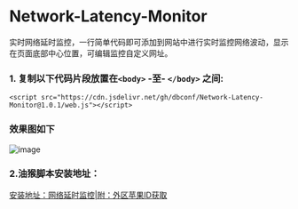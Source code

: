 # Network-Latency-Monitor
实时网络延时监控，一行简单代码即可添加到网站中进行实时监控网络波动，显示在页面底部中心位置，可编辑监控自定义网址。

### 1. 复制以下代码片段放置在`<body>` -至- `</body>` 之间:<br>
``` 
<script src="https://cdn.jsdelivr.net/gh/dbconf/Network-Latency-Monitor@1.0.1/web.js"></script>
```

### 效果图如下<br>
![image](https://github.com/dbconf/Network-Latency-Monitor/assets/76120082/7444785c-e31e-4d85-9ab9-a29e06987dfe)

### 2.油猴脚本安装地址：
[安装地址：网络延时监控|附：外区苹果ID获取](https://greasyfork.org/zh-CN/scripts/472476-%E7%BD%91%E7%BB%9C%E5%BB%B6%E6%97%B6%E7%9B%91%E6%8E%A7-%E9%99%84-%E5%A4%96%E5%8C%BA%E8%8B%B9%E6%9E%9Cid%E8%8E%B7%E5%8F%96-%E7%A7%91%E5%AD%A6%E4%B8%8A%E7%BD%91-%E7%82%B9%E5%87%BB%E8%8E%B7%E5%8F%96-%E5%8F%AF%E6%9F%A5%E7%9C%8B%E4%BB%98%E8%B4%B9%E7%9A%84%E8%8B%B9%E6%9E%9Cid-%E5%85%8D%E8%B4%B9%E8%8E%B7%E5%8F%96%E5%B0%8F%E7%81%AB%E7%AE%AD-%E5%85%8D%E8%B4%B9%E8%8E%B7%E5%8F%96clash%E8%AE%A2%E9%98%85-%E5%85%8D%E8%B4%B9%E8%8E%B7%E5%8F%96v2ray%E8%AE%A2%E9%98%85-%E8%8E%B7%E5%8F%96%E5%B0%8F%E7%81%AB%E7%AE%ADios%E8%AE%A2%E9%98%85-%E7%9B%AE%E5%89%8D%E8%AE%A2%E9%98%859tb%E6%B5%81%E9%87%8F-%E6%9C%88)
